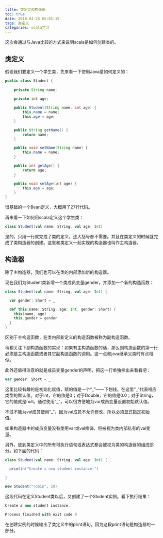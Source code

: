 ```yaml
---
title: 类定义和构造器
toc: true
date: 2018-04-26 06:05:15
tags: 类定义
categories: scala学习
---
```


这次会通过与Java比较的方式来说明scala是如何创建类的。

## 类定义

假设我们要定义一个学生类，先来看一下使用Java是如何定义的：
```java
public class Student {
    
    private String name;
    
    private int age;

    public Student(String name, int age) {
        this.name = name;
        this.age = age;
    }

    public String getName() {
        return name;
    }

    public void setName(String name) {
        this.name = name;
    }

    public int getAge() {
        return age;
    }

    public void setAge(int age) {
        this.age = age;
    }
}
```
很基础的一个Bean定义，大概用了27行代码。  

再来看一下如何用scala定义这个学生类：
```scala
class Student(val name: String, val age: Int)
```
是的，只用一行就完成了类的定义，连大括号都不需要。并且在类定义的时候就完成了类构造器的创建。这里和类定义一起实现的构造器也叫作主构造器。  

## 构造器

除了主构造器，我们也可以在类的内部添加新的构造器。  

现在我们为Student类新增一个类成员变量gender，并添加一个新的构造函数：

```scala
class Student(val name: String, val age: Int) {

  var gender: Short = _

  def this(name: String, age: Int, gender: Short) {
    this(name, age)
    this.gender = gender
  }
}
```
区别于主构造函数，在类内部新定义的构造函数被称为副构造函数。  

稍稍关注下副构造函数的实现：如果有主构造函数的话，那么副构造函数的第一行必须是主构造函数或者其它副构造函数的调用。这一点和java继承父类时有点相似。  

此外还值得注意的就是成员变量gender的声明，把这一行单独拎出来看看吧：  
```scala
var gender: Short = _
```
这里比较有趣的是初始化赋值，赋的值是一个“\_”——下划线。在这里“\_”代表相应类型的默认值。对于Int，它的值是0；对于Double，它的值是0.0；对于String，它的值就是null。通过使用“\_”，可以很方便地为var成员变量设置初始默认值。  

不过不能为val成员使用“_”，因为val成员不允许修改，所以必须显式指定初始值。  

如果构造器中的成员变量没有使用var或val修饰，将被视为类内部私有的val变量。  

另外，放到类定义中的所有可执行语句或表达式都会被视为类的构造器的组成部分。如下面的代码：
```scala
class Student(val name: String, val age: Int) {

  println("Create a new student instance.")
  
}

new Student("robin", 20)
```
这段代码在定义Student类以后，又创建了一个Student实例。看下执行结果：
```scala
Create a new student instance.

Process finished with exit code 0
```
在创建实例的时候输出了类定义中的print语句，因为这段print语句是构造器的一部分。